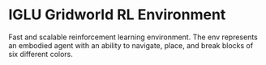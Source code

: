# IGLU Gridworld RL Environment

Fast and scalable reinforcement learning environment. The env represents an embodied agent with an ability to navigate, place, and break blocks of six different colors.
